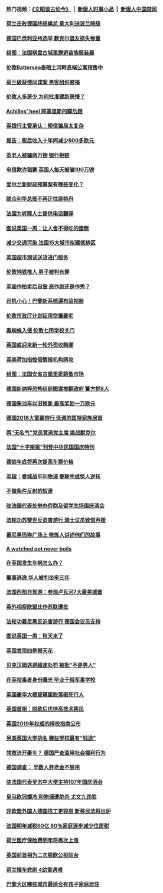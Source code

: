 #### 热门视频：[《文昭谈古论今》](https://github.com/gfw-breaker/wenzhao/blob/master/README.md?t=10151233) &nbsp;|&nbsp; [新唐人时事小品](https://github.com/gfw-breaker/ntdtv-comedy/blob/master/README.md?t=10151233) &nbsp;|&nbsp; [新唐人中国禁闻](https://github.com/gfw-breaker/ntdtv-news/blob/master/README.md?t=10151233)

#### [荷兰击败德国终结尴尬 意大利送波兰降级](../pages/nsc974/n10783771.md?t=10151233) 

#### [德国巴伐利亚州选举 默克尔盟友损失惨重](../pages/nsc974/n10783385.md?t=10151233) 

#### [组图：法国棋盘古城里邂逅苗族服装展](../pages/nsc974/n10781596.md?t=10151233) 

#### [伦敦Battersea泰晤士河畔高端公寓预售中](../pages/nsc974/n10780029.md?t=10151233) 

#### [荷兰破获俄间谍案 黑客组织被揭](../pages/nsc974/n10779265.md?t=10151233) 

#### [伦敦人多房少 为何批准建新房慢？](../pages/nsc974/n10779376.md?t=10151233) 

#### [Achilles’ heel 阿基里斯的脚后跟](../pages/nsc974/n10779364.md?t=10151233) 

#### [英银行主管承认：短信骗局太复杂](../pages/nsc974/n10779357.md?t=10151233) 

#### [报告：税后收入十年间减少800多欧元](../pages/nsc974/n10779342.md?t=10151233) 

#### [英老人被骗两万镑 银行拒赔](../pages/nsc974/n10779353.md?t=10151233) 

#### [电信欺诈猖獗 英国人每天被骗100万镑](../pages/nsc974/n10779322.md?t=10151233) 

#### [爱尔兰新财政预算案有哪些变化？](../pages/nsc974/n10779332.md?t=10151233) 

#### [联合利华总部不再迁往鹿特丹](../pages/nsc974/n10779315.md?t=10151233) 

#### [法国为听障人士提供电话翻译](../pages/nsc974/n10776654.md?t=10151233) 

#### [图说英国一周：让人舍不得吃的蛋糕](../pages/nsc974/n10776635.md?t=10151233) 

#### [减少交通污染 法国15大城市拟建低排区](../pages/nsc974/n10776580.md?t=10151233) 

#### [英国超市测试送货进门服务](../pages/nsc974/n10776623.md?t=10151233) 

#### [伦敦地铁推人 男子被判有罪](../pages/nsc974/n10776609.md?t=10151233) 

#### [英画作拍卖后自毁 恶作剧还是作秀？](../pages/nsc974/n10776576.md?t=10151233) 

#### [司机小心！巴黎新系统遍布监视器](../pages/nsc974/n10776510.md?t=10151233) 

#### [伦敦市政厅计划征用空置豪宅](../pages/nsc974/n10776569.md?t=10151233) 

#### [毒蜘蛛入侵 伦敦七所学校关门](../pages/nsc974/n10776564.md?t=10151233) 

#### [英国或迎来新一轮外资收购潮](../pages/nsc974/n10776549.md?t=10151233) 

#### [英美荷加指控俄情报机构网攻](../pages/nsc974/n10776535.md?t=10151233) 

#### [组图：法国安省古堡里逛跳蚤市场](../pages/nsc974/n10775210.md?t=10151233) 

#### [德国新纳粹恐怖组织图谋推翻政府 警方抓8人](../pages/nsc974/n10774321.md?t=10151233) 

#### [德国柴油车以旧换新 最高奖励一万欧元](../pages/nsc974/n10774269.md?t=10151233) 

#### [德国2018大富豪排行 低调的匡特家族居首](../pages/nsc974/n10774023.md?t=10151233) 

#### [两“无名气”党员竞选党主席 挑战默克尔](../pages/nsc974/n10774533.md?t=10151233) 

#### [法国“十字架报”刊登中华民国国庆特刊](../pages/nsc974/n10774543.md?t=10151233) 

#### [德铁年底将再次提高车票价格](../pages/nsc974/n10774155.md?t=10151233) 

#### [英超：曼城战平利物浦 曼联完成惊人逆转](../pages/nsc974/n10773638.md?t=10151233) 

#### [不做条件反射的奴隶](../pages/nsc974/n10771821.md?t=10151233) 

#### [驻法国代表处举办侨胞及留学生场国庆酒会](../pages/nsc974/n10769921.md?t=10151233) 

#### [法轮功苏黎世反迫害游行 瑞士议员致信声援](../pages/nsc974/n10767250.md?t=10151233) 

#### [慕尼黑玛琳广场上 修炼人讲述他们的故事](../pages/nsc974/n10762990.md?t=10151233) 

#### [A watched pot never boils](../pages/nsc974/n10763822.md?t=10151233) 

#### [在英国发生车祸怎么办？](../pages/nsc974/n10763811.md?t=10151233) 

#### [肇事逃逸 华人被判坐牢三年](../pages/nsc974/n10763799.md?t=10151233) 

#### [法国西部自驾游：参观卢瓦河7大最美城堡](../pages/nsc974/n10760218.md?t=10151233) 

#### [英外相将欧盟比作苏联遭批](../pages/nsc974/n10761274.md?t=10151233) 

#### [法轮功慕尼黑反迫害游行 德国会议员支持](../pages/nsc974/n10760664.md?t=10151233) 

#### [图说英国一周：秋天来了](../pages/nsc974/n10761380.md?t=10151233) 

#### [英国发现四例猴天花](../pages/nsc974/n10761362.md?t=10151233) 

#### [贝克汉姆逃避超速处罚 被批“不是男人”](../pages/nsc974/n10761349.md?t=10151233) 

#### [在英投毒者身份曝光 毕业于俄军事学校](../pages/nsc974/n10761338.md?t=10151233) 

#### [英国豪华大楼玻璃窗脱落砸死行人](../pages/nsc974/n10761334.md?t=10151233) 

#### [英国首相：脱欧后优待高技术移民](../pages/nsc974/n10761323.md?t=10151233) 

#### [英国2019年权威的择校指南公布](../pages/nsc974/n10761253.md?t=10151233) 

#### [另类英国大学排名 哪些学校最有“钱途”](../pages/nsc974/n10760972.md?t=10151233) 

#### [领救济开豪车？ 德国严查滥用社会福利行为](../pages/nsc974/n10760730.md?t=10151233) 

#### [德国调查：  半数人养老金不够用](../pages/nsc974/n10760552.md?t=10151233) 

#### [驻法国代表吴志中大使主持107年国庆酒会](../pages/nsc974/n10760458.md?t=10151233) 

#### [皇马欧冠爆冷 利物浦遭绝杀 尤文九连胜](../pages/nsc974/n10759476.md?t=10151233) 

#### [非欧盟外国人德国找工更容易 新移民法将出炉](../pages/nsc974/n10758904.md?t=10151233) 

#### [法国明年减税60亿 80％家庭逐步减少住房税](../pages/nsc974/n10758112.md?t=10151233) 

#### [荷兰医疗保险费明年将再次上涨](../pages/nsc974/n10758614.md?t=10151233) 

#### [英国前首相为二次脱欧公投站台](../pages/nsc974/n10756382.md?t=10151233) 

#### [荷兰撞车悲剧 4幼童遇难](../pages/nsc974/n10758529.md?t=10151233) 

#### [巴黎大区哪些城市最适合有孩子家庭居住](../pages/nsc974/n10758451.md?t=10151233) 

